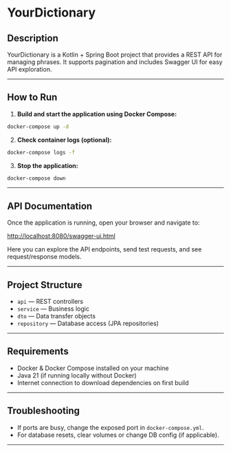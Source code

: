 # YourDictionary

## Description

YourDictionary is a Kotlin + Spring Boot project that provides a REST API for managing phrases. It supports pagination and includes Swagger UI for easy API exploration.

---

## How to Run

1. **Build and start the application using Docker Compose:**

```bash
docker-compose up -d
```

2. **Check container logs (optional):**

```bash
docker-compose logs -f
```

3. **Stop the application:**

```bash
docker-compose down
```

---

## API Documentation

Once the application is running, open your browser and navigate to:

[http://localhost:8080/swagger-ui.html](http://localhost:8080/swagger-ui.html)

Here you can explore the API endpoints, send test requests, and see request/response models.

---

## Project Structure

* `api` — REST controllers
* `service` — Business logic
* `dto` — Data transfer objects
* `repository` — Database access (JPA repositories)

---

## Requirements

* Docker & Docker Compose installed on your machine
* Java 21 (if running locally without Docker)
* Internet connection to download dependencies on first build

---

## Troubleshooting

* If ports are busy, change the exposed port in `docker-compose.yml`.
* For database resets, clear volumes or change DB config (if applicable).

---
